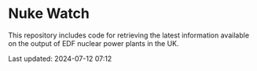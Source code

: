 # Nuke Watch

This repository includes code for retrieving the latest information available on the output of EDF nuclear power plants in the UK.

Last updated: 2024-07-12 07:12